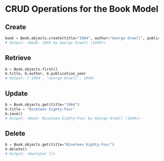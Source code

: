 # CRUD Operations for the Book Model

## Create
```python
book = Book.objects.create(title="1984", author="George Orwell", publication_year=1949)
# Output: <Book: 1984 by George Orwell (1949)>
```

## Retrieve
```python
b = Book.objects.first()
b.title, b.author, b.publication_year
# Output: ('1984', 'George Orwell', 1949)
```

## Update
```python
b = Book.objects.get(title="1984")
b.title = "Nineteen Eighty-Four"
b.save()
# Output: <Book: Nineteen Eighty-Four by George Orwell (1949)>
```

## Delete
```python
b = Book.objects.get(title="Nineteen Eighty-Four")
b.delete()
# Output: <QuerySet []>
```

